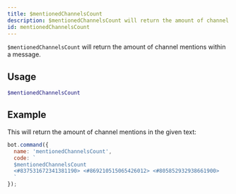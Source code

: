 ```yaml
---
title: $mentionedChannelsCount 
description: $mentionedChannelsCount will return the amount of channel mentions within a message.
id: mentionedChannelsCount
---
```


`$mentionedChannelsCount` will return the amount of channel mentions within a message.

## Usage

```php
$mentionedChannelsCount
```

## Example

This will return the amount of channel mentions in the given text:

```javascript
bot.command({
  name: 'mentionedChannelsCount',
  code: `
  $mentionedChannelsCount
  <#837531672341381190> <#869210515065426012> <#805852932938661900>
  `
});
```
